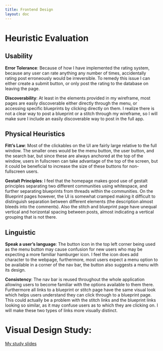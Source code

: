 ```yaml
---
title: Frontend Design
layout: doc
---
```


# Heuristic Evaluation

## Usability
**Error Tolerance**: 
Because of how I have implemented the rating system, because any user can rate anything any number of times, accidentally rating post erroneously would be irreversible. To remedy this issue I can either create a submit button, or only post the rating to the database on leaving the page.	

**Discoverability**: 
At least in the elements provided in my wireframe, most pages are easily discoverable either directly through the menu, or accessing specific blueprints by clicking directly on them. I realize there is not a clear way to post a blueprint or a stitch through my wireframe, so I will make sure I include an easily discoverable way to post in the full app.

## Physical Heuristics
**Fitt’s Law**: 
Most of the clickables on the UI are fairly large relative to the full window. The smaller ones would be the menu button, the user button, and the search bar, but since these are always anchored at the top of the window, users in fullscreen can take advantage of the top of the screen, but it could be beneficial to increase the size of these buttons for non-fullscreen users.

**Gestalt Principles**: 
I feel that the homepage makes good use of gestalt principles separating two different communities using whitespace, and further separating blueprints from threads within the communities. On the Blueprint pages however, the UI is somewhat cramped making it difficult to distinguish separation between different elements (the description almost bleeds into the comments). Also the stitch and blueprint page have unequal vertical and horizontal spacing between posts, almost indicating a vertical grouping that is not there.

## Linguistic
**Speak a user’s language**: 
The button icon in the top left corner being used as the menu button may cause confusion for new users who may be expecting a more familiar hamburger icon. I feel the icon does add character to the webpage, furthermore, most users expect a menu option to be available in a corner of the nav bar, the button also suggests a menu with its design.

**Consistency**: 
The nav bar is reused throughout the whole application allowing users to become familiar with the options available to them there. Furthermore all links to a blueprint or stitch page have the same visual look which helps users understand they can click through to a blueprint page. This could actually be a problem with the stitch links and the blueprint links looking so similar, as it may confuse users as to which they are clicking on. I will make these two types of links more visually distinct.


# Visual Design Study:
[My study slides](https://docs.google.com/presentation/d/1lfcUDvNULgCAKAXvYgcToiuG6R5EstA7OesEs2mpe2M/edit?usp=sharing)
